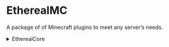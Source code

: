 # EtherealMC
A package of of Minecraft plugins to meet any server’s needs.

<details>

<summary>EtherealCore</summary>

## EtherealCore - Just the essentials
### Commands
[x] /spawn command
[x] /setspawn {world} command
[ ] /home command
[ ] /sethome command
[ ] /delhome command
[ ] /rtp {player} command
[ ] /help command
[ ] /give {player} command
[ ] /kill {player} command
[ ] /feed {player} command
[ ] /heal {player} command

</details>